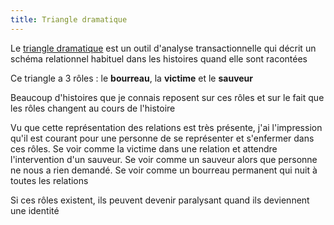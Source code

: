 ```yaml
---
title: Triangle dramatique
---
```


Le [triangle dramatique](https://fr.wikipedia.org/wiki/Triangle_dramatique) est un outil d'analyse transactionnelle qui décrit un schéma relationnel habituel dans les histoires quand elle sont racontées

Ce triangle a 3 rôles : le **bourreau**, la **victime** et le **sauveur**

Beaucoup d'histoires que je connais reposent sur ces rôles et sur le fait que les rôles changent au cours de l'histoire

Vu que cette représentation des relations est très présente, j'ai l'impression qu'il est courant pour une personne de se représenter et s'enfermer dans ces rôles. Se voir comme la victime dans une relation et attendre l'intervention d'un sauveur. Se voir comme un sauveur alors que personne ne nous a rien demandé. Se voir comme un bourreau permanent qui nuit à toutes les relations

Si ces rôles existent, ils peuvent devenir paralysant quand ils deviennent une identité